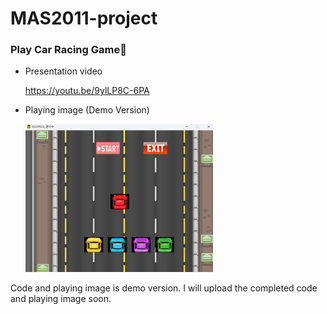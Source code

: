 MAS2011-project
=============
### Play Car Racing Game🚗

* Presentation video
  
  <https://youtu.be/9ylLP8C-6PA>

* Playing image (Demo Version)
  
  <img src="playingdemo.png" width="300px" height="px"></img>

Code and playing image is demo version. I will upload the completed code and playing image soon.
